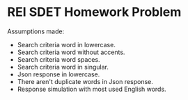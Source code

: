 # REI SDET Homework Problem 

Assumptions made:
  * Search criteria word in lowercase.
  * Search criteria word without accents.
  * Search criteria word spaces.
  * Search criteria word in singular.
  * Json response in lowercase.
  * There aren't duplicate words in Json response.
  * Response simulation with most used English words.
  
  
